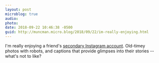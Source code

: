 ```yaml
---
layout: post
microblog: true
audio: 
photo: 
date: 2018-09-22 10:46:38 -0500
guid: http://muncman.micro.blog/2018/09/22/im-really-enjoying.html
---
```

I'm really enjoying a friend's [secondary Instagram account](https://www.instagram.com/p/BnbUfs8F92z/?utm_source=ig_share_sheet&igshid=1o0naesunucmr). Old-timey photos with robots, and captions that provide glimpses into their stories -- what's not to like? 
